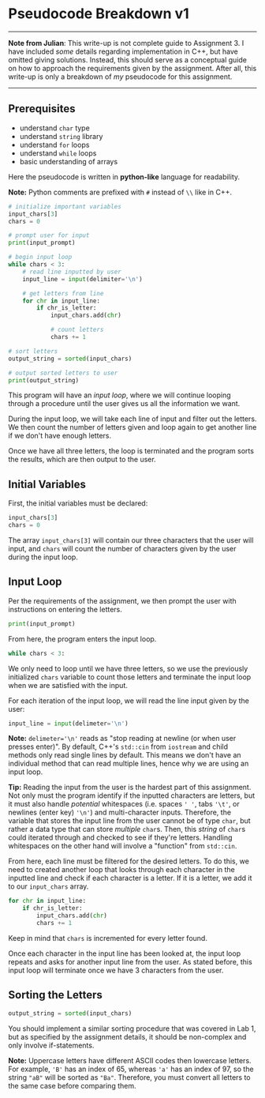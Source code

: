 # Pseudocode Breakdown v1

-----
**Note from Julian**: This write-up is not complete guide to Assignment 3. I have included *some* details regarding implementation in C++, but have omitted giving solutions. Instead, this should serve as a conceptual guide on how to approach the requirements given by the assignment. After all, this write-up is only a breakdown of *my* pseudocode for this assignment.

-----

## Prerequisites

- understand `char` type
- understand `string` library
- understand `for` loops
- understand `while` loops
- basic understanding of arrays

Here the pseudocode is written in **python-like** language for readability.

**Note:** Python comments are prefixed with `#` instead of `\\` like in C++.

```python
# initialize important variables
input_chars[3]
chars = 0

# prompt user for input
print(input_prompt)

# begin input loop
while chars < 3:
    # read line inputted by user
    input_line = input(delimiter='\n')

    # get letters from line
    for chr in input_line:
        if chr_is_letter:
            input_chars.add(chr)

            # count letters
            chars += 1

# sort letters
output_string = sorted(input_chars)

# output sorted letters to user
print(output_string)
```

This program will have an *input loop*, where we will continue looping through a procedure until the user gives us all the information we want.

During the input loop, we will take each line of input and filter out the letters. We then count the number of letters given and loop again to get another line if we don't have enough letters.

Once we have all three letters, the loop is terminated and the program sorts the results, which are then output to the user.

## Initial Variables

First, the initial variables must be declared:
```python
input_chars[3]
chars = 0
```
The array `input_chars[3]` will contain our three characters that the user will input, and `chars` will count the number of characters given by the user during the input loop.

## Input Loop

Per the requirements of the assignment, we then prompt the user with instructions on entering the letters.
```python
print(input_prompt)
```
From here, the program enters the input loop.
```python
while chars < 3:
```
We only need to loop until we have three letters, so we use the previously initialized `chars` variable to count those letters and terminate the input loop when we are satisfied with the input.


For each iteration of the input loop, we will read the line input given by the user:
```python
input_line = input(delimeter='\n')
```
**Note:** `delimeter='\n'` reads as "stop reading at newline (or when user presses enter)". By default, C++'s `std::cin` from `iostream` and child methods only read single lines by default. This means we don't have an individual method that can read multiple lines, hence why we are using an input loop.

**Tip:** Reading the input from the user is the hardest part of this assignment. Not only must the program identify if the inputted characters are letters, but it must also handle *potential* whitespaces (i.e. spaces `' '`, tabs `'\t'`, or newlines (enter key) `'\n'`) and multi-character inputs. Therefore, the variable that stores the input line from the user cannot be of type `char`, but rather a data type that can store *multiple* `char`s. Then, this *string* of `char`s could iterated through and checked to see if they're letters. Handling whitespaces on the other hand will involve a "function" from `std::cin`. <!-- The stream extraction operation `std::cin >> foo` (`foo` is an informal stand-in for any variable) will stop reading the input at any whitespace (i.e. spaces `' '`, tabs `'\t'`, or newlines (enter key) `'\n'`). So, the user input `"a b"` to `std::cin` will -->

From here, each line must be filtered for the desired letters. To do this, we need to created another loop that looks through each character in the inputted line and check if each character is a letter. If it is a letter, we add it to our `input_chars` array.
```python
for chr in input_line:
    if chr_is_letter:
        input_chars.add(chr)
        chars += 1
```
Keep in mind that `chars` is incremented for every letter found.

Once each character in the input line has been looked at, the input loop repeats and asks for another input line from the user. As stated before, this input loop will terminate once we have 3 characters from the user.

## Sorting the Letters

```python
output_string = sorted(input_chars)
```

You should implement a similar sorting procedure that was covered in Lab 1, but as specified by the assignment details, it should be non-complex and only involve if-statements.

**Note:** Uppercase letters have different ASCII codes then lowercase letters. For example, `'B'` has an index of 65, whereas `'a'` has an index of 97, so the string `"aB"` will be sorted as `"Ba"`. Therefore, you must convert all letters to the same case before comparing them.
